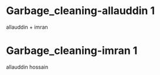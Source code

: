 
# Garbage_cleaning-allauddin 1
 
 allauddin + imran

# Garbage_cleaning-imran 1


allauddin hossain





